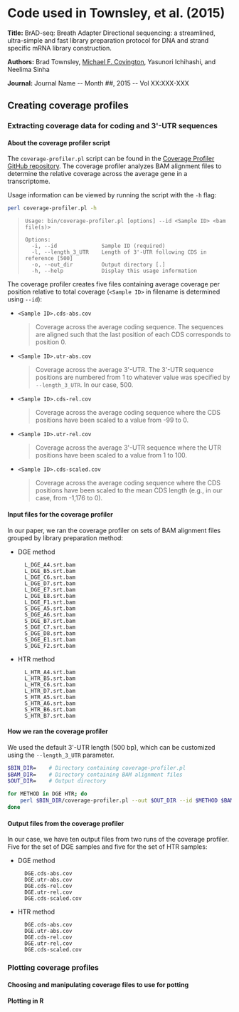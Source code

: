 # Code used in Townsley, et al. (2015)

**Title:** BrAD-seq: Breath Adapter Directional sequencing: a streamlined, ultra-simple and fast library preparation protocol for DNA and strand specific mRNA library construction.

**Authors:** Brad Townsley, [Michael F. Covington](http://mfcovington.github.io), Yasunori Ichihashi, and Neelima Sinha

**Journal:** Journal Name -- Month ##, 2015 -- Vol XX:XXX-XXX

## Creating coverage profiles

### Extracting coverage data for coding and 3'-UTR sequences

#### About the coverage profiler script

The `coverage-profiler.pl` script can be found in the [Coverage Profiler GitHub repository](https://github.com/mfcovington/coverage-profiler). The coverage profiler analyzes BAM alignment files to determine the relative coverage across the average gene in a transcriptome.

Usage information can be viewed by running the script with the `-h` flag:

```sh
perl coverage-profiler.pl -h
```

>     Usage: bin/coverage-profiler.pl [options] --id <Sample ID> <bam file(s)>
>     
>     Options:
>       -i, --id              Sample ID (required)
>       -l, --length_3_UTR    Length of 3'-UTR following CDS in reference [500]
>       -o, --out_dir         Output directory [.]
>       -h, --help            Display this usage information

The coverage profiler creates five files containing average coverage per position relative to total coverage (`<Sample ID>` in filename is determined using `--id`):

- `<Sample ID>.cds-abs.cov`

    > Coverage across the average coding sequence. The sequences are aligned such that the last position of each CDS corresponds to position 0.

- `<Sample ID>.utr-abs.cov`

    > Coverage across the average 3'-UTR. The 3'-UTR sequence positions are numbered from 1 to whatever value was specified by `--length_3_UTR`. In our case, 500.

- `<Sample ID>.cds-rel.cov`

    > Coverage across the average coding sequence where the CDS positions have been scaled to a value from -99 to 0.

- `<Sample ID>.utr-rel.cov`

    > Coverage across the average 3'-UTR sequence where the UTR positions have been scaled to a value from 1 to 100.

- `<Sample ID>.cds-scaled.cov`

    > Coverage across the average coding sequence where the CDS positions have been scaled to the mean CDS length (e.g., in our case, from -1,176 to 0).

#### Input files for the coverage profiler

In our paper, we ran the coverage profiler on sets of BAM alignment files grouped by library preparation method:

- DGE method

        L_DGE_A4.srt.bam
        L_DGE_B5.srt.bam
        L_DGE_C6.srt.bam
        L_DGE_D7.srt.bam
        L_DGE_E7.srt.bam
        L_DGE_E8.srt.bam
        L_DGE_F1.srt.bam
        S_DGE_A5.srt.bam
        S_DGE_A6.srt.bam
        S_DGE_B7.srt.bam
        S_DGE_C7.srt.bam
        S_DGE_D8.srt.bam
        S_DGE_E1.srt.bam
        S_DGE_F2.srt.bam

- HTR method

        L_HTR_A4.srt.bam
        L_HTR_B5.srt.bam
        L_HTR_C6.srt.bam
        L_HTR_D7.srt.bam
        S_HTR_A5.srt.bam
        S_HTR_A6.srt.bam
        S_HTR_B6.srt.bam
        S_HTR_B7.srt.bam

#### How we ran the coverage profiler

We used the default 3'-UTR length (500 bp), which can be customized using the `--length_3_UTR` parameter.

```sh
$BIN_DIR=    # Directory containing coverage-profiler.pl
$BAM_DIR=    # Directory containing BAM alignment files
$OUT_DIR=    # Output directory

for METHOD in DGE HTR; do
    perl $BIN_DIR/coverage-profiler.pl --out $OUT_DIR --id $METHOD $BAM_DIR/*$METHOD*.bam
done
```

#### Output files from the coverage profiler

In our case, we have ten output files from two runs of the coverage profiler. Five for the set of DGE samples and five for the set of HTR samples:

- DGE method

        DGE.cds-abs.cov
        DGE.utr-abs.cov
        DGE.cds-rel.cov
        DGE.utr-rel.cov
        DGE.cds-scaled.cov

- HTR method

        DGE.cds-abs.cov
        DGE.utr-abs.cov
        DGE.cds-rel.cov
        DGE.utr-rel.cov
        DGE.cds-scaled.cov

### Plotting coverage profiles

#### Choosing and manipulating coverage files to use for potting

#### Plotting in R


